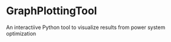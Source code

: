 # GraphPlottingTool
An interactiive Python tool to visualize results from power system optimization
